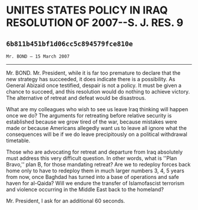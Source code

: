# UNITES STATES POLICY IN IRAQ RESOLUTION OF 2007--S. J. RES. 9
## `6b811b451bf1d06cc5c894579fce810e`
`Mr. BOND — 15 March 2007`

---


Mr. BOND. Mr. President, while it is far too premature to declare 
that the new strategy has succeeded, it does indicate there is a 
possibility. As General Abizaid once testified, despair is not a 
policy. It must be given a chance to succeed, and this resolution would 
do nothing to achieve victory. The alternative of retreat and defeat 
would be disastrous.

What are my colleagues who wish to see us leave Iraq thinking will 
happen once we do? The arguments for retreating before relative 
security is established because we grow tired of the war, because 
mistakes were made or because Americans allegedly want us to leave all 
ignore what the consequences will be if we do leave precipitously on a 
political withdrawal timetable.

Those who are advocating for retreat and departure from Iraq 
absolutely must address this very difficult question. In other words, 
what is ''Plan Bravo,'' plan B, for those mandating retreat? Are we to 
redeploy forces back home only to have to redeploy them in much larger 
numbers 3, 4, 5 years from now, once Baghdad has turned into a base of 
operations and safe haven for al-Qaida? Will we endure the transfer of 
Islamofascist terrorism and violence occurring in the Middle East back 
to the homeland?

Mr. President, I ask for an additional 60 seconds.